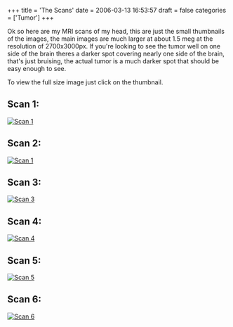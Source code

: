 +++
title = 'The Scans'
date = 2006-03-13 16:53:57
draft = false
categories = ['Tumor']
+++

Ok so here are my MRI scans of my head, this are just the small thumbnails of the images, the main images are much larger at about 1.5 meg at the resolution of 2700x3000px. If you're looking to see the tumor well on one side of the brain theres a darker spot covering nearly one side of the brain, that's just bruising, the actual tumor is a much darker spot that should be easy enough to see.

To view the full size image just click on the thumbnail.

## Scan 1:
[![Scan 1](scan1_tn.jpg)](scan1.jpg)

## Scan 2:
[![Scan 1](scan2_tn.jpg)](scan2.jpg)

## Scan 3:
[![Scan 3](scan3_tn.jpg)](scan3.jpg)

## Scan 4:
[![Scan 4](scan4_tn.jpg)](scan4.jpg)

## Scan 5:
[![Scan 5](scan5_tn.jpg)](scan5.jpg)

## Scan 6:
[![Scan 6](scan6_tn.jpg)](scan6.jpg)
